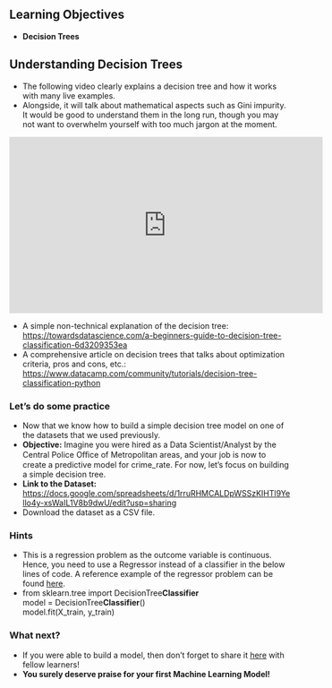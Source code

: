 ## Learning Objectives

* **Decision Trees**

## Understanding Decision Trees

* The following video clearly explains a decision tree and how it works with many live examples.
* Alongside, it will talk about mathematical aspects such as Gini impurity. It would be good to understand them in the long run, though you may not want to overwhelm yourself with too much jargon at the moment.










<iframe width="560" height="315" src="https://www.youtube.com/embed/7VeUPuFGJHk" title="YouTube video player" frameborder="0" allow="accelerometer; autoplay; clipboard-write; encrypted-media; gyroscope; picture-in-picture" allowfullscreen></iframe>










* A simple non-technical explanation of the decision tree:  
https://towardsdatascience.com/a-beginners-guide-to-decision-tree-classification-6d3209353ea
* A comprehensive article on decision trees that talks about optimization criteria, pros and cons, etc.:  
https://www.datacamp.com/community/tutorials/decision-tree-classification-python

### Let’s do some practice

* Now that we know how to build a simple decision tree model on one of the datasets that we used previously.
* **Objective:** Imagine you were hired as a Data Scientist/Analyst by the Central Police Oﬃce of Metropolitan areas, and your job is now to create a predictive model for crime_rate. For now, let’s focus on building a simple decision tree.
* **Link to the Dataset:**  
https://docs.google.com/spreadsheets/d/1rruRHMCALDpWSSzKIHTl9Yello4y-xsWaIL1V8b9dwU/edit?usp=sharing
* Download the dataset as a CSV file.

### Hints

* This is a regression problem as the outcome variable is continuous. Hence, you need to use a Regressor instead of a classifier in the below lines of code. A reference example of the regressor problem can be found [here](https://www.kaggle.com/dansbecker/your-first-machine-learning-model).
* from sklearn.tree import DecisionTree**Classifier**  
model = DecisionTree**Classifier**()  
model.fit(X\_train, y\_train)

### What next?

* If you were able to build a model, then don’t forget to share it [here](https://dphi.tech/notebooks/all-notebooks/) with fellow learners!
* **You surely deserve praise for your first Machine Learning Model!**
